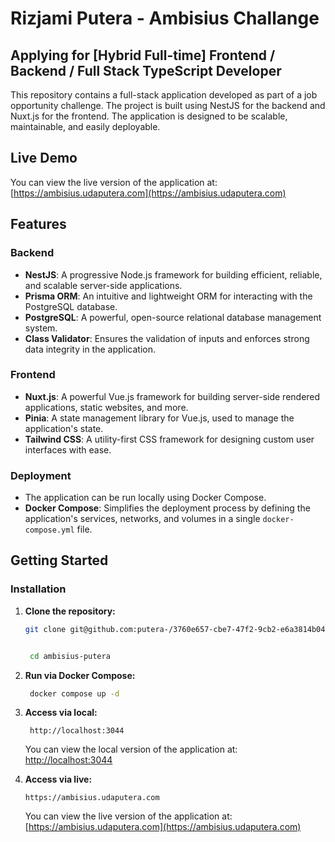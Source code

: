 # Rizjami Putera - Ambisius Challange

## Applying for [Hybrid Full-time] Frontend / Backend / Full Stack TypeScript Developer

This repository contains a full-stack application developed as part of a job opportunity challenge. The project is built using NestJS for the backend and Nuxt.js for the frontend. The application is designed to be scalable, maintainable, and easily deployable.

## Live Demo

You can view the live version of the application at: [https://ambisius.udaputera.com](https://ambisius.udaputera.com)

## Features

### Backend

- **NestJS**: A progressive Node.js framework for building efficient, reliable, and scalable server-side applications.
- **Prisma ORM**: An intuitive and lightweight ORM for interacting with the PostgreSQL database.
- **PostgreSQL**: A powerful, open-source relational database management system.
- **Class Validator**: Ensures the validation of inputs and enforces strong data integrity in the application.

### Frontend

- **Nuxt.js**: A powerful Vue.js framework for building server-side rendered applications, static websites, and more.
- **Pinia**: A state management library for Vue.js, used to manage the application's state.
- **Tailwind CSS**: A utility-first CSS framework for designing custom user interfaces with ease.

### Deployment

- The application can be run locally using Docker Compose.
- **Docker Compose**: Simplifies the deployment process by defining the application's services, networks, and volumes in a single `docker-compose.yml` file.

## Getting Started

### Installation

1. **Clone the repository:**

   ```bash
   git clone git@github.com:putera-/3760e657-cbe7-47f2-9cb2-e6a3814b0464.git ambisius-putera


    cd ambisius-putera
   ```

2. **Run via Docker Compose:**

   ```bash
    docker compose up -d
   ```

3. **Access via local:**

   ```
    http://localhost:3044
   ```

   You can view the local version of the application at: [http://localhost:3044](http://localhost:3044)

4. **Access via live:**

   ```
   https://ambisius.udaputera.com
   ```

   You can view the live version of the application at: [https://ambisius.udaputera.com](https://ambisius.udaputera.com)
